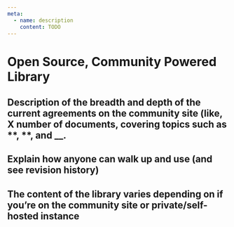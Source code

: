 ```yaml
---
meta:
  - name: description
    content: TODO
---
```


# Open Source, Community Powered Library

## Description of the breadth and depth of the current agreements on the community site (like, X number of documents, covering topics such as **, **, and \_\_.

## Explain how anyone can walk up and use (and see revision history)

## The content of the library varies depending on if you’re on the community site or private/self-hosted instance
